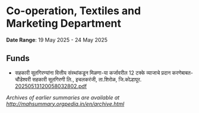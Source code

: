 # Co-operation, Textiles and Marketing Department

**Date Range**: 19 May 2025 - 24 May 2025


## Funds
- सहकारी सूतगिरण्यांना वित्तीय संस्थांकडून मिळणा-या कर्जावरील 12 टक्के व्याजाचे प्रदान करणेबाबत- चौंडेश्वरी सहकारी सूतगिरणी लि., इचलकरंजी, ता.शिरोळ, जि.कोल्हापूर.\
  [20250513120058032802.pdf](https://gr.maharashtra.gov.in/assets/public/20250513120058032802.pdf)


*Archives of earlier summaries are available at http://mahsummary.orgpedia.in/en/archive.html*